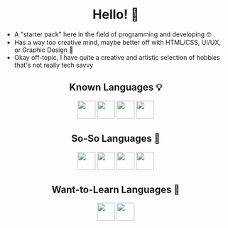 <h1 align="center">Hello! 👋</h1>
<p align="left">
  <ul>
    <li>A "starter pack" here in the field of programming and developing 🤓</li>
    <li>Has a way too creative mind, maybe better off with HTML/CSS, UI/UX, or Graphic Design 🎨</li>
    <li>Okay off-topic, I have quite a creative and artistic selection of hobbies that's not really tech savvy</li>
  </ul>
</p>

<h2 align="center">Known Languages 💡</h2>
<div align="center"><img src="https://cdn.jsdelivr.net/gh/devicons/devicon@latest/icons/html5/html5-plain.svg" width="40"/> <img src="https://cdn.jsdelivr.net/gh/devicons/devicon@latest/icons/css3/css3-plain.svg" width="40"/> <img src="https://cdn.jsdelivr.net/gh/devicons/devicon@latest/icons/c/c-plain.svg" width="40" /> <img src="https://cdn.jsdelivr.net/gh/devicons/devicon@latest/icons/ruby/ruby-plain.svg" width="40"/></div>
<h2 align="center">So-So Languages 🧐</h2>
<div align="center"><img src="https://cdn.jsdelivr.net/gh/devicons/devicon@latest/icons/javascript/javascript-plain.svg" width="40"/> <img src="https://cdn.jsdelivr.net/gh/devicons/devicon@latest/icons/php/php-plain.svg" width="40"/> <img src="https://cdn.jsdelivr.net/gh/devicons/devicon@latest/icons/python/python-plain.svg" width="40"/> <img src="https://cdn.jsdelivr.net/gh/devicons/devicon@latest/icons/lua/lua-plain.svg" width="40" /></div>
<h2 align="center">Want-to-Learn Languages 👀</h2>
<div align="center"><img src="https://cdn.jsdelivr.net/gh/devicons/devicon@latest/icons/cplusplus/cplusplus-plain.svg" width="40"/> <img src="https://cdn.jsdelivr.net/gh/devicons/devicon@latest/icons/rails/rails-plain-wordmark.svg" width="40"/>
</div>
          


<!--
**Tubasas/Tubasas** is a ✨ _special_ ✨ repository because its `README.md` (this file) appears on your GitHub profile.

Here are some ideas to get you started:

- 🔭 I’m currently working on ...
- 🌱 I’m currently learning ...
- 👯 I’m looking to collaborate on ...
- 🤔 I’m looking for help with ...
- 💬 Ask me about ...
- 📫 How to reach me: ...
- 😄 Pronouns: ...
- ⚡ Fun fact: ...
-->
